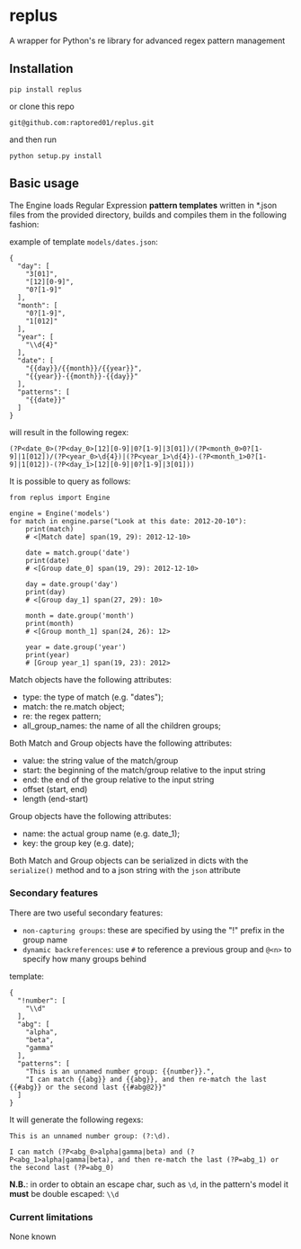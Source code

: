 # replus
A wrapper for Python's re library for advanced regex pattern management

## Installation

`pip install replus`

or clone this repo

`git@github.com:raptored01/replus.git`

and then run

`python setup.py install`


## Basic usage

The Engine loads Regular Expression **pattern templates** written in *.json files from the provided directory,
builds and compiles them in the following fashion:

example of template `models/dates.json`:

```
{
  "day": [
    "3[01]",
    "[12][0-9]",
    "0?[1-9]"
  ],
  "month": [
    "0?[1-9]",
    "1[012]"
  ],
  "year": [
    "\\d{4}"
  ],
  "date": [
    "{{day}}/{{month}}/{{year}}",
    "{{year}}-{{month}}-{{day}}"
  ],
  "patterns": [
    "{{date}}"
  ]
}
```
will result in the following regex:

`(?P<date_0>(?P<day_0>[12][0-9]|0?[1-9]|3[01])/(?P<month_0>0?[1-9]|1[012])/(?P<year_0>\d{4})|(?P<year_1>\d{4})-(?P<month_1>0?[1-9]|1[012])-(?P<day_1>[12][0-9]|0?[1-9]|3[01]))`

It is possible to query as follows:
```
from replus import Engine

engine = Engine('models')
for match in engine.parse("Look at this date: 2012-20-10"):
    print(match)
    # <[Match date] span(19, 29): 2012-12-10>

    date = match.group('date')
    print(date)
    # <[Group date_0] span(19, 29): 2012-12-10>

    day = date.group('day')
    print(day)
    # <[Group day_1] span(27, 29): 10>

    month = date.group('month')
    print(month)
    # <[Group month_1] span(24, 26): 12>

    year = date.group('year')
    print(year)
    # [Group year_1] span(19, 23): 2012>
```

Match objects have the following attributes:
- type: the type of match (e.g. "dates");
- match: the re.match object;
- re: the regex pattern;
- all_group_names: the name of all the children groups;

Both Match and Group objects have the following attributes:
- value: the string value of the match/group
- start: the beginning of the match/group relative to the input string
- end: the end of the group relative to the input string
- offset (start, end)
- length (end-start)

Group objects have the following attributes:
- name: the actual group name (e.g. date_1);
- key: the group key (e.g. date);

Both Match and Group objects can be serialized in dicts with the `serialize()` method and
to a json string with the `json` attribute

### Secondary features
There are two useful secondary features:

- `non-capturing groups`: these are specified by using the "!" prefix in the group name
- `dynamic backreferences`: use `#` to reference a previous group and `@<n>` to specify how many groups behind

template:
```
{
  "!number": [
    "\\d"
  ],
  "abg": [
    "alpha",
    "beta",
    "gamma"
  ],
  "patterns": [
    "This is an unnamed number group: {{number}}.",
    "I can match {{abg}} and {{abg}}, and then re-match the last {{#abg}} or the second last {{#abg@2}}"
  ]
}
```

It will generate the following regexs:

`This is an unnamed number group: (?:\d).`

`I can match (?P<abg_0>alpha|gamma|beta) and (?P<abg_1>alpha|gamma|beta), and then re-match the last (?P=abg_1) or the second last (?P=abg_0)`

**N.B.**: in order to obtain an escape char, such as `\d`, in the pattern's model it **must** be double escaped: `\\d`

### Current limitations
None known
